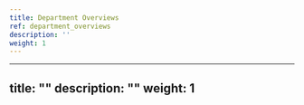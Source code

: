 ```yaml
---
title: Department Overviews
ref: department_overviews
description: ''
weight: 1
---
```

---
title: ""
description: ""
weight: 1
---